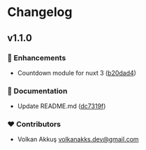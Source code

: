 # Changelog


## v1.1.0


### 🚀 Enhancements

- Countdown module for nuxt 3 ([b20dad4](https://github.com/volkanakkus/nuxt-countdown/commit/b20dad4))

### 📖 Documentation

- Update README.md ([dc7319f](https://github.com/volkanakkus/nuxt-countdown/commit/dc7319f))

### ❤️ Contributors

- Volkan Akkuş <volkanakks.dev@gmail.com>

